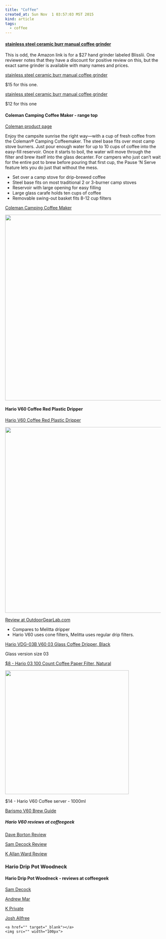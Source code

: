 ```yaml
---
title: "Coffee"
created_at: Sun Nov  1 03:57:03 MST 2015
kind: article
tags:
  - coffee
---
```


#### <a href="http://www.amazon.com/dp/B00ZQSMVF8" target="_blank">stainless steel ceramic burr manual coffee grinder</a>

This is odd, the Amazon link is for a $27 hand grinder labeled Blisslii.
One reviewer notes that they have a discount for positive review on this,
but the exact same grinder is available with many names and prices.


<a href="http://www.amazon.com/Bru-Joy-Stainless-Aeropress-Compatible/dp/B012Q9RJN8/" target="_blank">stainless steel ceramic burr manual coffee grinder</a>

$15 for this one.

<a href="http://www.amazon.com/DuraCasa-Stainless-Manual-Coffee-Grinder/dp/B011HR4P46/" target="_blank">stainless steel ceramic burr manual coffee grinder</a>

$12 for this one


#### Coleman Camping Coffee Maker - range top

<a href="http://www.coleman.com/product/camping-coffeemaker/2000003603#.VjX2oG-vAcV" target="_blank">Coleman product page</a>

Enjoy the campsite sunrise the right way—with a cup of fresh coffee
from the Coleman® Camping Coffeemaker. The steel base fits over most camp
stove burners. Just pour enough water for up to 10 cups of coffee into the
easy-fill reservoir. Once it starts to boil, the water will move through
the filter and brew itself into the glass decanter. For campers who just
can’t wait for the entire pot to brew before pouring that first cup,
the Pause ‘N Serve feature lets you do just that without the mess.

* Set over a camp stove for drip-brewed coffee
* Steel base fits on most traditional 2 or 3-burner camp stoves
* Reservoir with large opening for easy filling
* Large glass carafe holds ten cups of coffee
* Removable swing-out basket fits 8-12 cup filters


<a href="http://www.amazon.com/Coleman-Camping-Coffee-Maker/dp/B012CRZUXU" target="_blank">Coleman Camping Coffee Maker</a>


<img src="/assets/images/Coleman-camping-coffee-maker.jpg" width="600px">

#### Hario V60 Coffee Red Plastic Dripper



<a href="http://www.amazon.com/Hario-V60-Coffee-Plastic-Dripper/dp/B006IKMUIG/" target="_blank">Hario V60 Coffee Red Plastic Dripper</a>

<img src="/assets/images/coffee-drip-cones-hario-melitta.jpg" width="600px">

<a href="http://www.outdoorgearlab.com/Camping-Coffee-Reviews/Hario-V60-Plastic-Dripper" target="_blank">Review at OutdoorGearLab.com</a>

* Compares to Melitta dripper
* Hario V60 uses cone filters, Melitta uses regular drip filters.


<a href="http://www.amazon.com/Hario-VDG-03B-Glass-Coffee-Dripper/dp/B00B7XJVUE/" target="_blank">Hario VDG-03B V60 03 Glass Coffee Dripper, Black</a>

Glass version size 03

<a href="http://www.amazon.com/Hario-Count-Coffee-Filter-Natural/dp/B004EH30DY/" target="_blank">$8 - Hario 03 100 Count Coffee Paper Filter, Natural</a>


<img src="/assets/images/hario-glass-coffee-cone-with-carafe.jpg" width="400px">

$14 - Hario V60 Coffee server - 1000ml

<a href="http://barismo.com/pages/v60brewguide" target="_blank">Barismo V60 Brew Guide</a>

##### Hario V60 reviews at coffeegeek

<a href="http://coffeegeek.com/reviews/drip/hariov60/BoldJava/5675" target="_blank">Dave Borton Review</a>

<a href="http://coffeegeek.com/reviews/drip/hariov60/Sam21/6358" target="_blank">Sam Decock Review</a>

<a href="http://coffeegeek.com/reviews/drip/hariov60/alwynbilly/5696" target="_blank">K Allan Ward Review</a>

### Hario Drip Pot Woodneck

#### Hario Drip Pot Woodneck - reviews at coffeegeek

<a href="http://coffeegeek.com/reviews/drip/hario_drip_coffee_pot/Sam21" target="_blank">Sam Decock</a>

<a href="http://coffeegeek.com/reviews/drip/hario_drip_coffee_pot/Angman" target="_blank">Andrew Mar</a>

<a href="http://coffeegeek.com/reviews/drip/hario_drip_coffee_pot/logogogue" target="_blank">K Private</a>

<a href="http://coffeegeek.com/reviews/drip/hario_drip_coffee_pot/Ambiorix" target="_blank">Josh Allfree</a>

~~~~~~~~~~~~~
<a href="" target="_blank"></a>
<img src="" width="100px">
~~~~~~~~~~~~~

